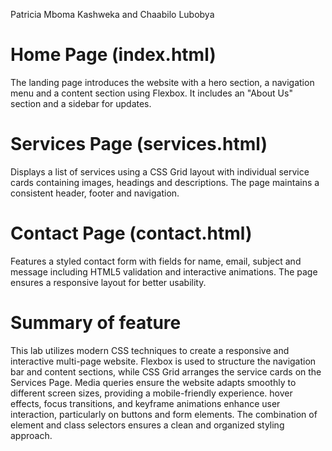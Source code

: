 Patricia Mboma Kashweka and Chaabilo Lubobya
# Home Page (index.html)
The landing page introduces the website with a hero section, a navigation menu and a content section using Flexbox. It includes an "About Us" section and a sidebar for updates.
# Services Page (services.html)
Displays a list of services using a CSS Grid layout with individual service cards containing images, headings and descriptions. The page maintains a consistent header, footer and navigation.
# Contact Page (contact.html)
Features a styled contact form with fields for name, email, subject and message including HTML5 validation and interactive animations. The page ensures a responsive layout for better usability.

# Summary of feature
This lab utilizes modern CSS techniques to create a responsive and interactive multi-page website. Flexbox is used to structure the navigation bar and content sections, while CSS Grid arranges the service cards on the Services Page. Media queries ensure the website adapts smoothly to different screen sizes, providing a mobile-friendly experience. hover effects, focus transitions, and keyframe animations enhance user interaction, particularly on buttons and form elements. The combination of element and class selectors ensures a clean and organized styling approach.



